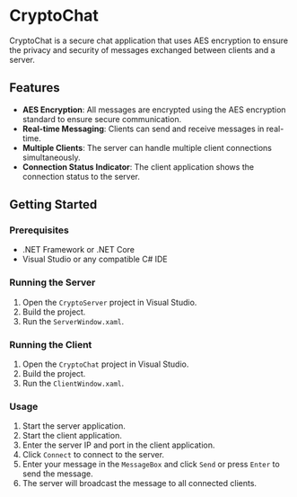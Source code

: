 # CryptoChat

CryptoChat is a secure chat application that uses AES encryption to ensure the privacy and security of messages exchanged between clients and a server.

## Features

- **AES Encryption**: All messages are encrypted using the AES encryption standard to ensure secure communication.
- **Real-time Messaging**: Clients can send and receive messages in real-time.
- **Multiple Clients**: The server can handle multiple client connections simultaneously.
- **Connection Status Indicator**: The client application shows the connection status to the server.

## Getting Started

### Prerequisites

- .NET Framework or .NET Core
- Visual Studio or any compatible C# IDE

### Running the Server

1. Open the `CryptoServer` project in Visual Studio.
2. Build the project.
3. Run the `ServerWindow.xaml`.

### Running the Client

1. Open the `CryptoChat` project in Visual Studio.
2. Build the project.
3. Run the `ClientWindow.xaml`.

### Usage

1. Start the server application.
2. Start the client application.
3. Enter the server IP and port in the client application.
4. Click `Connect` to connect to the server.
5. Enter your message in the `MessageBox` and click `Send` or press `Enter` to send the message.
6. The server will broadcast the message to all connected clients.
